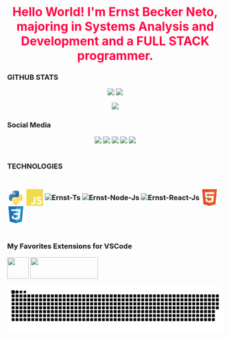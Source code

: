 <h1 align="center" style="color:#ff0043"> Hello World! I'm Ernst Becker Neto, majoring in Systems Analysis and Development and a FULL STACK programmer.</h1>

<h3>GITHUB STATS</h3>
<div align="center">
  <img height="160rem" src="https://github-readme-stats.vercel.app/api?username=ernstbeckerneto&show_icons=true&include_all_commits=true&count_private=true&theme=react&hide_border=true&bg_color=0D1117&title_color=ff0043&icon_color=ff0043"/>
  <img height="160rem" src="https://github-readme-stats.vercel.app/api/top-langs/?username=ernstbeckerneto&layout=compact&theme=react&hide_border=true&bg_color=0D1117&title_color=ff0043&icon_color=ff0043"/>
  <br>
  <p align="center"><img src="https://img.shields.io/github/watchers/ernstbeckerneto/ernstbeckerneto?color=%23ff0043&label=Profile%20Views"></p>
</div>

<h3>Social Media</h3>
<div align="center"> 
  <a href="https://www.youtube.com/channel/UCVqOAIhGFiG-eJljsq1ELLw" target="_blank"><img src="https://img.shields.io/badge/YouTube-FF0000?style=for-the-badge&logo=youtube&logoColor=white" target="_blank"></a>
  <a href="https://instagram.com/ernst_becker_neto/" target="_blank"><img src="https://img.shields.io/badge/-Instagram-%23E4405F?style=for-the-badge&logo=instagram&logoColor=white" target="_blank"></a>
  <a href="https://www.linkedin.com/in/ErnstBeckerNeto" target="_blank"><img height="28" src="https://cdn.jsdelivr.net/gh/devicons/devicon/icons/linkedin/linkedin-original.svg"></a>
  <a href="https://twitter.com/ErnstBeckerNeto" target="_blank"><img src="https://img.shields.io/badge/Twitter-1DA1F2?style=for-the-badge&logo=twitter&logoColor=white" target="_blank"></a>
  <a href = "mailto:ernst.becker.neto@gmail.com" target="_blank"><img src="https://img.shields.io/badge/-Gmail-%23333?style=for-the-badge&logo=gmail&logoColor=white"></a>
</div>

<br>

<h3>TECHNOLOGIES<h3>
<div style="display: inline_block"><br>
  <img align="center" alt="Ernst-Py" height="40" width="40" src="https://raw.githubusercontent.com/devicons/devicon/master/icons/python/python-original.svg">
  <img align="center" alt="Ernst-Js" height="40" width="40" src="https://raw.githubusercontent.com/devicons/devicon/master/icons/javascript/javascript-plain.svg">
  <img align="center" alt="Ernst-Ts" height="40" width="40" src="https://cdn.jsdelivr.net/gh/devicons/devicon/icons/typescript/typescript-original.svg">
  <img align="center" alt="Ernst-Node-Js" height="40" width="40" src="https://cdn.jsdelivr.net/gh/devicons/devicon/icons/nodejs/nodejs-original.svg">
  <img align="center" alt="Ernst-React-Js" height="40" width="40" src="https://cdn.jsdelivr.net/gh/devicons/devicon/icons/react/react-original.svg">
  <img align="center" alt="Ernst-HTML" height="40" width="40" src="https://raw.githubusercontent.com/devicons/devicon/master/icons/html5/html5-original.svg">
  <img align="center" alt="Ernst-CSS" height="40" width="40" src="https://raw.githubusercontent.com/devicons/devicon/master/icons/css3/css3-original.svg">
</div>

<br>

<h3>My Favorites Extensions for VSCode</h3>
<a href="https://marketplace.visualstudio.com/items?itemName=apvarun.celestial"><img width="50" height="50" src="https://cdn.discordapp.com/attachments/1001106471536300164/1001116053767737374/Celestial.png"></img></a> 
<a href="https://marketplace.visualstudio.com/items?itemName=formulahendry.code-runner"><img width="158" height="50" src="https://cdn.discordapp.com/attachments/1001106471536300164/1001116071148920923/Code_Runner.png"></img></a>

![Snake animation](https://github.com/ernstbeckerneto/ernstbeckerneto/blob/output/github-contribution-grid-snake.svg)

